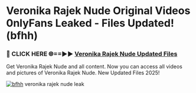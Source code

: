 # Veronika Rajek Nude Original Videos 0nlyFans Leaked - Files Updated! (bfhh)

<h3>🔴 CLICK HERE 🌐==►► <a href="https://tinyurl.com/yc6ubb5a" rel="nofollow">Veronika Rajek Nude Updated Files</a></h3>

Get Veronika Rajek Nude and all content. Now you can access all videos and pictures of Veronika Rajek Nude. New Updated Files 2025!

[![bfhh](https://i.imgur.com/7eu0CRL.gif)](https://tinyurl.com/yc6ubb5a)
veronika rajek nude leak